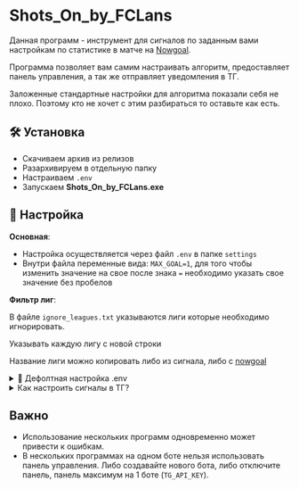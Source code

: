 ﻿# Shots_On_by_FCLans
 Данная программ - инструмент для сигналов по заданным вами настройкам по статистике в матче на [Nowgoal](https://nowgoal24.com).
 
 Программа позволяет вам самим настраивать алгоритм, предоставляет панель управления, а так же отправляет уведомления в ТГ.
 
 Заложенные стандартные настройки для алгоритма показали себя не плохо. Поэтому кто не хочет с этим разбираться то оставьте как есть.

## 🛠️ Установка
- Скачиваем архив из релизов
- Разархивируем в отдельную папку
- Настраиваем `.env`
- Запускаем **Shots_On_by_FCLans.exe**

## 📝 Настройка
**Основная**: 

- Настройка осуществляется через файл `.env` в папке `settings`
- Внутри файла переменные вида: `MAX_GOAL=1`, для того чтобы изменить значение на свое после знака `=` необходимо указать свое значение без пробелов

**Фильтр лиг**: 

В файле `ignore_leagues.txt` указываются лиги которые необходимо игнорировать.

Указывать каждую лигу с новой строки

Название лиги можно копировать либо из сигнала, либо с [nowgoal](https://nowgoal24.com)

<details>
  <summary>📄 Дефолтная настройка .env</summary>
  
  ```env
  #-----------------------------------  Настройки TELEGRAM  -----------------------------------
# Api token от ТГ бота, бот создается через @BotFather
TG_API_KEY=

# id канала/чата в ТГ, получить его можно с помощью бота @getmyid_bot переслав ему сообщение из канала/чата
TG_CHANNEL_ID=

# Уведомлять в ТГ когда бот запустился? Используется обычно для теста что сообщение в ТГ приходят
# 0 - выключено, 1 - включено
START_NOTIFICATION_ENABLED=0

# id Администратора, скорее всего это ты сам и есть. Человек который будет использовать админ-панель в боте.
TG_ADMIN_ID=0

# Флаг включающий панель управление программой через вашего бота.
# Чтоб воспользоваться панелью зайдите к себе в бот и напишите /start
# 0 - выключено, 1 - включено
TG_CONTROL_PANEL_ENABLED=0

#----------------------------------- Общая статистика -----------------------------------
# Минута с которой бот будет анализировать матч
MIN_MINUTES=55
# Минута до которой бот будет анализировать матч, после будет больше то матч не рассматривается
MAX_MINUTES=75
# Минута последнего гола. Если последний гол будет забит после этой минуты, то матч не рассматривается
LAST_GOAL_MINUTES=55
# Минимальное кол-во ударов в створ ворот
MIN_SHOT_ON=5
# Максимальное кол-во забитых голов в матче, если забито будет больше то матч не рассматривается
MAX_GOALS=1
# Игнорируемые счета, перечислять через запятую: '1-0, 1-1, 2-1, 3-1'.
IGNORE_SCORES='5-5, 6-6, 8-4'
# Красные карты. Если будет больше то матч не рассматривается
MAX_RED_CARDS=0

#----------------------------------- Статистика из таблицы Team Statistics -----------------------------------
# Значение Goal хозяев. Бот смотрит от этого значения и больше
STAT_GOAL_HOME=1.0
# Значение Goal гостей. Бот смотрит от этого значения и больше
STAT_GOAL_AWAY=1.0
# Значение Loss хозяев. Бот смотрит от этого значения и больше
STAT_LOSS_HOME=1.0
# Значение Loss гостей. Бот смотрит от этого значения и больше
STAT_LOSS_AWAY=1.0
# Значение Shot(OT) хозяев. Бот смотрит от этого значения и больше
STAT_SHOT_OT_HOME=0
# Значение Shot(OT) гостей. Бот смотрит от этого значения и больше
STAT_SHOT_OT_AWAY=0

#----------------------------------- Статистика из таблицы Get/Miss % -----------------------------------

# Тут указывается промежуток времени для проверки Min Get.
# Допустимые значения: 1-15, 16-30, 31-45, 46-60, 61-75, 76-90.
GET_MISS_RANGE_MINUTES='76-90'

# Минимальное кол-во всех красных значений в строке.
# Если не 0, тогда бот будет проверять только красные значения
# Если установаить в 0, тогда бот будет проверять MIN_GET_HOME, MIN_GET_AWAY, MIN_MISS_HOME, MIN_MISS_AWAY не обращая внимание на цвет
MIN_RED_STAT=3

# Минимальное кол-во красных значений хозяев. Работает только если MIN_RED_STAT не 0
# Используется для более тонкой настройки
# Если 0, то боту все равно сколько красных у команды
MIN_HOME_RED_STATS=0

# Минимальное кол-во красных значений гостей. Работает только если MIN_RED_STAT не 0
# Используется для более тонкой настройки
# Если 0, то боту все равно сколько красных у команды
MIN_AWAY_RED_STATS=0

# Если MIN_RED_STAT включен то ниже статы тоже учитываются.
# Если 0, то боту все равно какое значение в матче
MIN_GET_HOME=23
MIN_GET_AWAY=23
MIN_MISS_HOME=23
MIN_MISS_AWAY=23

# ---- Коэффициенты -----
# По какой БК проверять кеф. Название БК берется с самого nowgoal
CURRENT_KOEF_BK='Sbobet'

# Корреляция к текущему тоталу в матче. Например счет в матче 0-1, значение 0.5 = тотал + 0.5 = 1.5Б
# Значение отличное от 0.5 используется когда необходимо рассматривать рынки больше чем Тотал+0.5Б
# 0.5 по умолчанию, но такой тотал появится когда кеф будет около 1.7
TOTAL_RANGE_FOR_KOEF=0.5

# Минимальный кеф при ктором сигналить.
# 0 - отключит проверку
MIN_LIVE_KOEF=0

# Фаворит в матче.
# Фаворитом является команда кеф которой на победу от 1.7 (deafult) и ниже, Но вы можете самостоятельно указать кеф в FAVORITE_KOEF
# Кефы берутся prematch с первой попавшейся конторы в списке nowgoal
# 0 - настройка отключена, 1 - хозяева, 2 - гости, 3 - любая команда фаворит, 4 - равные команды, фаворита нет
FAVORITE=0
FAVORITE_KOEF=1.7
  ```
</details>
<details>
  <summary>Как настроить сигналы в ТГ?</summary>

  - Создать бота в ТГ через **BotFather**. Можно погуглить как это делается.
  - Создать канал в ТГ
  - Добавить бота в канал с правами администратора
  - Настроить `.env`:
    - `TG_API_KEY` - ключ который должен был выдать **BotFather** при создании бота.
    - `TG_CHANNEL_ID` - **id** созданного вами канала куда необходимо отправлять сигналы. Узнать **id** можно через `@getmyid_bot` переслав ему сообщение из этого канала. В ответ на сообщение которое ему переслали он сообщит разные id, но вас интересует - "Forwarded from chat"
    - `TG_ADMIN_ID` - это ваш **id** в телеге. Используется для **Панели управления**. Если панель не нужна - забейте. Id так же сообщит вам `@getmyid_bot` в "`Your user ID`"
    - `TG_CONTROL_PANEL_ENABLED` - включение панели управления. 0 - выключена, 1 - включена.
      
Только совокупность этих адекватно настроенных параметров вам гарантирует отправку сигналов в ТГ.

**Обязательно**: правильный `api key`, бот должен быть добавлен в канал с правами админа, правильно указан `channel_id` (если это канал то он начинается со знака "-")
</details>

## Важно

- Использование нескольких программ одновременно может привести к ошибкам.
- В нескольких программах на одном боте нельзя использовать панель управления. Либо создавайте нового бота, либо отключите панель, панель максимум на 1 боте (`TG_API_KEY`).
